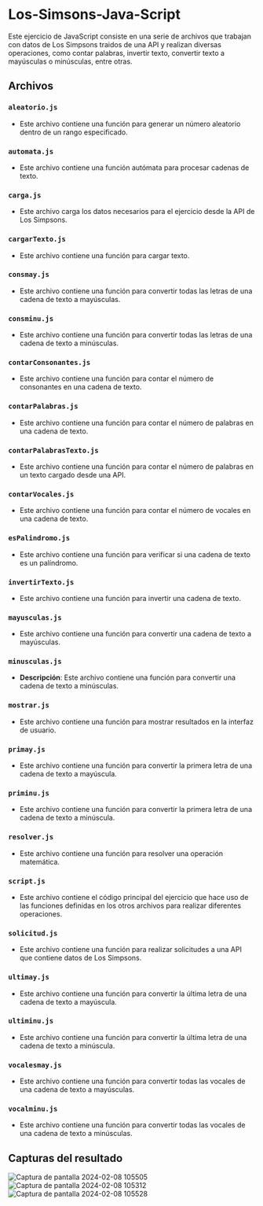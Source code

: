 # Los-Simsons-Java-Script

Este ejercicio de JavaScript consiste en una serie de archivos que trabajan con datos de Los Simpsons traidos de una API y realizan diversas operaciones, como contar palabras, invertir texto, convertir texto a mayúsculas o minúsculas, entre otras.

## Archivos

### `aleatorio.js`

- Este archivo contiene una función para generar un número aleatorio dentro de un rango especificado.

### `automata.js`

- Este archivo contiene una función autómata para procesar cadenas de texto.

### `carga.js`

- Este archivo carga los datos necesarios para el ejercicio desde la API de Los Simpsons.

### `cargarTexto.js`

- Este archivo contiene una función para cargar texto.

### `consmay.js`

- Este archivo contiene una función para convertir todas las letras de una cadena de texto a mayúsculas.

### `consminu.js`

- Este archivo contiene una función para convertir todas las letras de una cadena de texto a minúsculas.

### `contarConsonantes.js`

- Este archivo contiene una función para contar el número de consonantes en una cadena de texto.

### `contarPalabras.js`

- Este archivo contiene una función para contar el número de palabras en una cadena de texto.

### `contarPalabrasTexto.js`

- Este archivo contiene una función para contar el número de palabras en un texto cargado desde una API.

### `contarVocales.js`

- Este archivo contiene una función para contar el número de vocales en una cadena de texto.

### `esPalindromo.js`

- Este archivo contiene una función para verificar si una cadena de texto es un palíndromo.


### `invertirTexto.js`

- Este archivo contiene una función para invertir una cadena de texto.

### `mayusculas.js`

- Este archivo contiene una función para convertir una cadena de texto a mayúsculas.

### `minusculas.js`

- **Descripción**: Este archivo contiene una función para convertir una cadena de texto a minúsculas.

### `mostrar.js`

- Este archivo contiene una función para mostrar resultados en la interfaz de usuario.

### `primay.js`

- Este archivo contiene una función para convertir la primera letra de una cadena de texto a mayúscula.

### `priminu.js`

- Este archivo contiene una función para convertir la primera letra de una cadena de texto a minúscula.

### `resolver.js`

- Este archivo contiene una función para resolver una operación matemática.

### `script.js`

- Este archivo contiene el código principal del ejercicio que hace uso de las funciones definidas en los otros archivos para realizar diferentes operaciones.

### `solicitud.js`

- Este archivo contiene una función para realizar solicitudes a una API que contiene datos de Los Simpsons.

### `ultimay.js`

- Este archivo contiene una función para convertir la última letra de una cadena de texto a mayúscula.

### `ultiminu.js`

- Este archivo contiene una función para convertir la última letra de una cadena de texto a minúscula.

### `vocalesmay.js`

- Este archivo contiene una función para convertir todas las vocales de una cadena de texto a mayúsculas.

### `vocalminu.js`

- Este archivo contiene una función para convertir todas las vocales de una cadena de texto a minúsculas.

## Capturas del resultado

![Captura de pantalla 2024-02-08 105505](https://github.com/CristinaFdezFdez/Los-Simsons-Java-Script/assets/155740893/0e15a650-9b7a-48db-ac5a-a6b20fa2887c)
![Captura de pantalla 2024-02-08 105312](https://github.com/CristinaFdezFdez/Los-Simsons-Java-Script/assets/155740893/45a43345-ed73-47db-baf1-28f2bfc31fd9)
![Captura de pantalla 2024-02-08 105528](https://github.com/CristinaFdezFdez/Los-Simsons-Java-Script/assets/155740893/41193813-1c9e-431a-9765-ae1e54270cb2)
